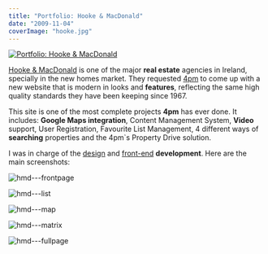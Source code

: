 ```yaml
---
title: "Portfolio: Hooke & MacDonald"
date: "2009-11-04"
coverImage: "hooke.jpg"
---
```


[![Portfolio: Hooke & MacDonald](images/portfolio-hooke.jpg "Portfolio: Hooke & MacDonald")](http://jpedroribeiro.com/2009/11/portfolio-hooke-macdonald/)

[Hooke & MacDonald](http://www.hookemacdonald.ie) is one of the major **real estate** agencies in Ireland, specially in the new homes market. They requested [4pm](http://www.4pm.ie) to come up with a new website that is modern in looks and **features**, reflecting the same high quality standards they have been keeping since 1967.

This site is one of the most complete projects **4pm** has ever done. It includes: **Google Maps integration**, Content Management System, **Video** support, User Registration, Favourite List Management, 4 different ways of **searching** properties and the 4pm\`s Property Drive solution.

I was in charge of the [design](http://jpedroribeiro.com/portfolio/) and [front-end](http://jpedroribeiro.com/portfolio/) **development**. Here are the main screenshots:

![hmd---frontpage](images/hmd-frontpage1.jpg "hmd---frontpage")

![hmd---list](images/hmd-list1.jpg "hmd---list")

![hmd---map](images/hmd-map1.jpg "hmd---map")

![hmd---matrix](images/hmd-matrix.jpg "hmd---matrix")

![hmd---fullpage](images/hmd-fullpage1.jpg "hmd---fullpage")
